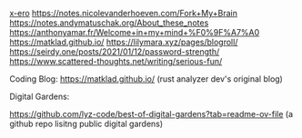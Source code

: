 [x-ero](https://blog.x-e.ro/)
https://notes.nicolevanderhoeven.com/Fork+My+Brain
https://notes.andymatuschak.org/About_these_notes
https://anthonyamar.fr/Welcome+in+my+mind+%F0%9F%A7%A0
https://matklad.github.io/
https://lilymara.xyz/pages/blogroll/
https://seirdy.one/posts/2021/01/12/password-strength/
https://www.scattered-thoughts.net/writing/serious-fun/

Coding Blog:
https://matklad.github.io/ (rust analyzer dev's original blog)

Digital Gardens:

https://github.com/lyz-code/best-of-digital-gardens?tab=readme-ov-file (a github repo lisitng public digital gardens)